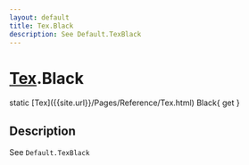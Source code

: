 ```yaml
---
layout: default
title: Tex.Black
description: See Default.TexBlack
---
```

# [Tex]({{site.url}}/Pages/Reference/Tex.html).Black

<div class='signature' markdown='1'>
static [Tex]({{site.url}}/Pages/Reference/Tex.html) Black{ get }
</div>

## Description
See `Default.TexBlack`


